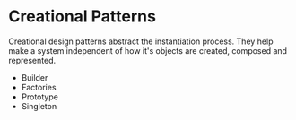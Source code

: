 # Creational Patterns

Creational design patterns abstract the instantiation process. They help make a system independent of how it's objects are created, composed and represented.

- Builder
- Factories
- Prototype
- Singleton
